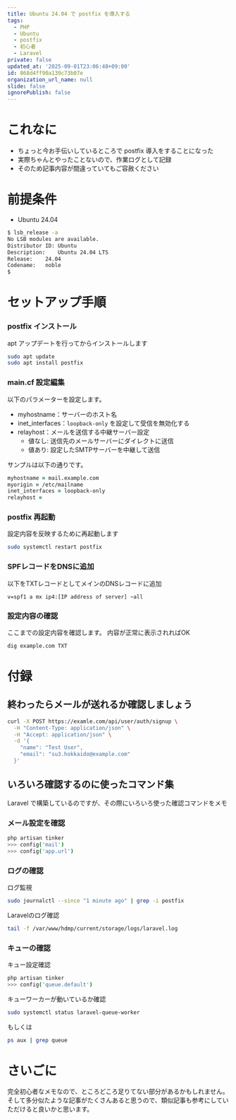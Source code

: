 ```yaml
---
title: Ubuntu 24.04 で postfix を導入する
tags:
  - PHP
  - Ubuntu
  - postfix
  - 初心者
  - Laravel
private: false
updated_at: '2025-09-01T23:06:48+09:00'
id: 868d4ff90a139c73b07e
organization_url_name: null
slide: false
ignorePublish: false
---
```

# これなに

- ちょっと今お手伝いしているところで postfix 導入をすることになった
- 実際ちゃんとやったことないので、作業ログとして記録
- そのため記事内容が間違っていてもご容赦ください

# 前提条件

- Ubuntu 24.04

```zsh
$ lsb_release -a
No LSB modules are available.
Distributor ID:	Ubuntu
Description:	Ubuntu 24.04 LTS
Release:	24.04
Codename:	noble
$ 
```

# セットアップ手順

### postfix インストール

apt アップデートを行ってからインストールします

```zsh
sudo apt update
sudo apt install postfix
```

### main.cf 設定編集

以下のパラメーターを設定します。

- myhostname：サーバーのホスト名
- inet_interfaces：`loopback-only` を設定して受信を無効化する
- relayhost：メールを送信する中継サーバー設定
  - 値なし: 送信先のメールサーバーにダイレクトに送信
  - 値あり: 設定したSMTPサーバーを中継して送信

サンプルは以下の通りです。

```zsh
myhostname = mail.example.com
myorigin = /etc/mailname
inet_interfaces = loopback-only
relayhost =
```

### postfix 再起動

設定内容を反映するために再起動します

```zsh
sudo systemctl restart postfix
```

### SPFレコードをDNSに追加

以下をTXTレコードとしてメインのDNSレコードに追加

```
v=spf1 a mx ip4:[IP address of server] ~all
```

### 設定内容の確認

ここまでの設定内容を確認します。
内容が正常に表示されればOK

```zsh
dig example.com TXT
```

# 付録

## 終わったらメールが送れるか確認しましょう

```zsh
curl -X POST https://examle.com/api/user/auth/signup \
  -H "Content-Type: application/json" \
  -H "Accept: application/json" \
  -d '{
    "name": "Test User", 
    "email": "su3.hokkaido@example.com"
  }'
```

## いろいろ確認するのに使ったコマンド集

Laravel で構築しているのですが、その際にいろいろ使った確認コマンドをメモ

### メール設定を確認

```bash
php artisan tinker
>>> config('mail')
>>> config('app.url')
```

### ログの確認

ログ監視

```bash
sudo journalctl --since "1 minute ago" | grep -i postfix
```

Laravelのログ確認

```bash  
tail -f /var/www/hdmp/current/storage/logs/laravel.log
```

### キューの確認

キュー設定確認

```bash
php artisan tinker
>>> config('queue.default')
```

キューワーカーが動いているか確認

```bash
sudo systemctl status laravel-queue-worker
```

もしくは

```bash
ps aux | grep queue
```

# さいごに

完全初心者なメモなので、ところどころ足りてない部分があるかもしれません。
そして多分似たような記事がたくさんあると思うので、類似記事も参考にしていただけると良いかと思います。
